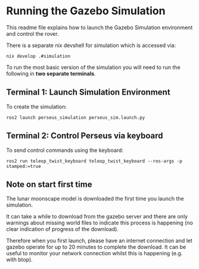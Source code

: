 # Running the Gazebo Simulation

This readme file explains how to launch the Gazebo Simulation environment and control the rover.

There is a separate nix devshell for simulation which is accessed via:

```
nix develop .#simulation
```

To run the most basic version of the simulation you will need to run the following in **two separate terminals**.

## Terminal 1: Launch Simulation Environment

To create the simulation:

```
ros2 launch perseus_simulation perseus_sim.launch.py
```

## Terminal 2: Control Perseus via keyboard

To send control commands using the keyboard:

```
ros2 run teleop_twist_keyboard teleop_twist_keyboard --ros-args -p stamped:=true
```

## Note on start first time

The lunar moonscape model is downloaded the first time you launch the simulation.

It can take a while to download from the gazebo server and there are
only warnings about missing world files to indicate this process is happening (no clear indication of progress of the download).

Therefore when you first launch, please have an internet connection and let gazebo operate for up to 20 minutes to complete the download. It can be useful to monitor your network connection whilst this is happening (e.g. with btop).
